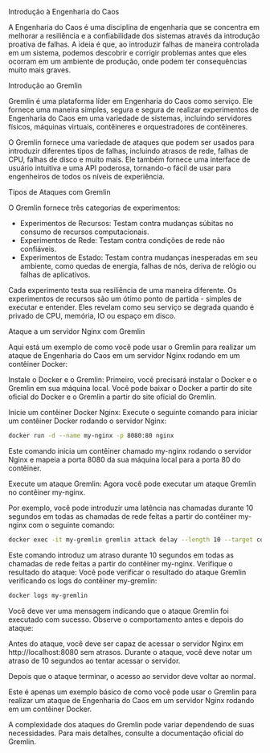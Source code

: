 Introdução à Engenharia do Caos

A Engenharia do Caos é uma disciplina de engenharia que se concentra em melhorar a resiliência e a confiabilidade dos sistemas através da introdução proativa de falhas. A ideia é que, ao introduzir falhas de maneira controlada em um sistema, podemos descobrir e corrigir problemas antes que eles ocorram em um ambiente de produção, onde podem ter consequências muito mais graves.

Introdução ao Gremlin

Gremlin é uma plataforma líder em Engenharia do Caos como serviço. Ele fornece uma maneira simples, segura e segura de realizar experimentos de Engenharia do Caos em uma variedade de sistemas, incluindo servidores físicos, máquinas virtuais, contêineres e orquestradores de contêineres.

O Gremlin fornece uma variedade de ataques que podem ser usados para introduzir diferentes tipos de falhas, incluindo atrasos de rede, falhas de CPU, falhas de disco e muito mais. Ele também fornece uma interface de usuário intuitiva e uma API poderosa, tornando-o fácil de usar para engenheiros de todos os níveis de experiência.

Tipos de Ataques com Gremlin

O Gremlin fornece três categorias de experimentos:

- Experimentos de Recursos: Testam contra mudanças súbitas no consumo de recursos computacionais.
- Experimentos de Rede: Testam contra condições de rede não confiáveis.
- Experimentos de Estado: Testam contra mudanças inesperadas em seu ambiente, como quedas de energia, falhas de nós, deriva de relógio ou falhas de aplicativos.

Cada experimento testa sua resiliência de uma maneira diferente. Os experimentos de recursos são um ótimo ponto de partida - simples de executar e entender. Eles revelam como seu serviço se degrada quando é privado de CPU, memória, IO ou espaço em disco.

Ataque a um servidor Nginx com Gremlin

Aqui está um exemplo de como você pode usar o Gremlin para realizar um ataque de Engenharia do Caos em um servidor Nginx rodando em um contêiner Docker:

Instale o Docker e o Gremlin: Primeiro, você precisará instalar o Docker e o Gremlin em sua máquina local. Você pode baixar o 
Docker a partir do site oficial do Docker e o Gremlin a partir do site oficial do Gremlin.

Inicie um contêiner Docker Nginx: Execute o seguinte comando para iniciar um contêiner Docker rodando o servidor Nginx:

```sh
docker run -d --name my-nginx -p 8080:80 nginx
```
Este comando inicia um contêiner chamado my-nginx rodando o servidor Nginx e mapeia a porta 8080 da sua máquina local para a porta 80 do contêiner.

Execute um ataque Gremlin: Agora você pode executar um ataque Gremlin no contêiner my-nginx. 

Por exemplo, você pode introduzir uma latência nas chamadas durante 10 segundos em todas as chamadas de rede feitas a partir do contêiner my-nginx com o seguinte comando:

```sh
docker exec -it my-gremlin gremlin attack delay --length 10 --target container my-nginx
```


Este comando introduz um atraso durante 10 segundos em todas as chamadas de rede feitas a partir do contêiner my-nginx.
Verifique o resultado do ataque: Você pode verificar o resultado do ataque Gremlin verificando os logs do contêiner my-gremlin:

```sh
docker logs my-gremlin
```

Você deve ver uma mensagem indicando que o ataque Gremlin foi executado com sucesso.
Observe o comportamento antes e depois do ataque: 

Antes do ataque, você deve ser capaz de acessar o servidor Nginx em http://localhost:8080 sem atrasos. Durante o ataque, você deve notar um atraso de 10 segundos ao tentar acessar o servidor. 

Depois que o ataque terminar, o acesso ao servidor deve voltar ao normal.

Este é apenas um exemplo básico de como você pode usar o Gremlin para realizar um ataque de Engenharia do Caos em um servidor Nginx rodando em um contêiner Docker. 

A complexidade dos ataques do Gremlin pode variar dependendo de suas necessidades. Para mais detalhes, consulte a documentação oficial do Gremlin.
